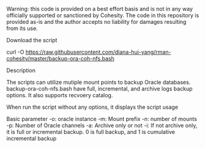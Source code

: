 Warning: this code is provided on a best effort basis and is not in any way officially supported or sanctioned by Cohesity. The code in this repository is provided as-is and the author accepts no liability for damages resulting from its use.

Download the script

curl -O https://raw.githubusercontent.com/diana-hui-yang/rman-cohesity/master/backup-ora-coh-nfs.bash

Description

The scripts can utilize mutiple mount points to backup Oracle databases.
backup-ora-coh-nfs.bash have full, incremental, and archive logs backup options. It also supports recvoery catalog.

When run the script without any options, it displays the script usage

Basic parameter
-o: oracle instance
-m: Mount prefix
-n: number of mounts
-p: Number of Oracle channels
-a: Archive only or not
-i: If not archive only, it is full or incremental backup. 0 is full backup, and 1 is cumulative incremental backup
